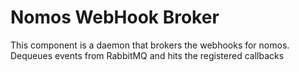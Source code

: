 # Nomos WebHook Broker

This component is a daemon that brokers the webhooks for nomos. Dequeues events from RabbitMQ and hits the registered callbacks
